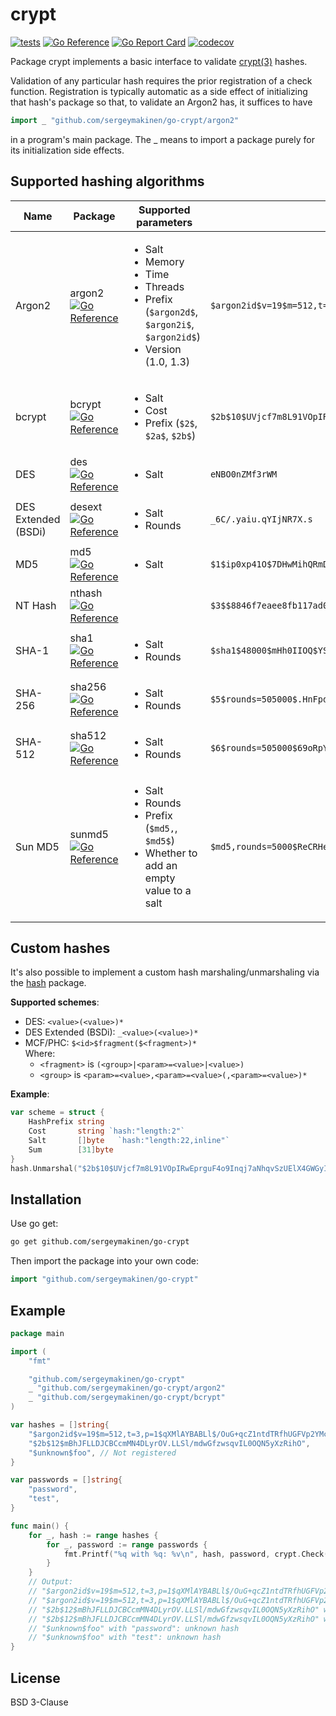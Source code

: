 # crypt

[![tests](https://github.com/sergeymakinen/go-crypt/workflows/tests/badge.svg)](https://github.com/sergeymakinen/go-crypt/actions?query=workflow%3Atests)
[![Go Reference](https://pkg.go.dev/badge/github.com/sergeymakinen/go-crypt.svg)](https://pkg.go.dev/github.com/sergeymakinen/go-crypt)
[![Go Report Card](https://goreportcard.com/badge/github.com/sergeymakinen/go-crypt)](https://goreportcard.com/report/github.com/sergeymakinen/go-crypt)
[![codecov](https://codecov.io/gh/sergeymakinen/go-crypt/branch/main/graph/badge.svg)](https://codecov.io/gh/sergeymakinen/go-crypt)

Package crypt implements a basic interface to validate [crypt(3)](https://en.wikipedia.org/wiki/Crypt_(C)#Key_derivation_functions_supported_by_crypt) hashes.

Validation of any particular hash requires the prior registration of a check function.
Registration is typically automatic as a side effect of initializing that
hash's package so that, to validate an Argon2 has, it suffices to have

```go
import _ "github.com/sergeymakinen/go-crypt/argon2"
```

in a program's main package. The _ means to import a package purely for its
initialization side effects.

## Supported hashing algorithms

<table>
<thead>
<tr>
    <th>Name</th>
    <th>Package</th>
    <th>Supported parameters</th>
    <th>Example hash</th>
</tr>
</thead>
<tbody>
<tr>
    <td>Argon2</td>
    <td>argon2 <a href="https://pkg.go.dev/github.com/sergeymakinen/go-crypt/argon2"><img src="https://pkg.go.dev/badge/github.com/sergeymakinen/go-crypt.svg" alt="Go Reference"></a></td>
    <td>
        <ul>
        <li>Salt</li>
        <li>Memory</li>
        <li>Time</li>
        <li>Threads</li>
        <li>Prefix (<code>$argon2d$</code>, <code>$argon2i$</code>, <code>$argon2id$</code>)</li>
        <li>Version (1.0, 1.3)</li>
        </ul>
    </td>
    <td><code>$argon2id$v=19$m=512,t=3,p=1$qXMlAYBABLl$/OuG+qcZ1ntdTRfhUGFVp2YMcTPJ7aH3e4j7KIEnRho</code></td>
</tr>
<tr>
    <td>bcrypt</td>
    <td>bcrypt <a href="https://pkg.go.dev/github.com/sergeymakinen/go-crypt/bcrypt"><img src="https://pkg.go.dev/badge/github.com/sergeymakinen/go-crypt.svg" alt="Go Reference"></a></td>
    <td>
        <ul>
        <li>Salt</li>
        <li>Cost</li>
        <li>Prefix (<code>$2$</code>, <code>$2a$</code>, <code>$2b$</code>)</li>
        </ul>
    </td>
    <td><code>$2b$10$UVjcf7m8L91VOpIRwEprguF4o9Inqj7aNhqvSzUElX4GWGyIkYLuG</code></td>
</tr>
<tr>
    <td>DES</td>
    <td>des <a href="https://pkg.go.dev/github.com/sergeymakinen/go-crypt/des"><img src="https://pkg.go.dev/badge/github.com/sergeymakinen/go-crypt.svg" alt="Go Reference"></a></td>
    <td>
        <ul>
        <li>Salt</li>
        </ul>
    </td>
    <td><code>eNBO0nZMf3rWM</code></td>
</tr>
<tr>
    <td>DES Extended (BSDi)</td>
    <td>desext <a href="https://pkg.go.dev/github.com/sergeymakinen/go-crypt/desext"><img src="https://pkg.go.dev/badge/github.com/sergeymakinen/go-crypt.svg" alt="Go Reference"></a></td>
    <td>
        <ul>
        <li>Salt</li>
        <li>Rounds</li>
        </ul>
    </td>
    <td><code>_6C/.yaiu.qYIjNR7X.s</code></td>
</tr>
<tr>
    <td>MD5</td>
    <td>md5 <a href="https://pkg.go.dev/github.com/sergeymakinen/go-crypt/md5"><img src="https://pkg.go.dev/badge/github.com/sergeymakinen/go-crypt.svg" alt="Go Reference"></a></td>
    <td>
        <ul>
        <li>Salt</li>
        </ul>
    </td>
    <td><code>$1$ip0xp41O$7DHwMihQRmDjn2tiJ17mw.</code></td>
</tr>
<tr>
    <td>NT Hash</td>
    <td>nthash <a href="https://pkg.go.dev/github.com/sergeymakinen/go-crypt/nthash"><img src="https://pkg.go.dev/badge/github.com/sergeymakinen/go-crypt.svg" alt="Go Reference"></a></td>
    <td></td>
    <td><code>$3$$8846f7eaee8fb117ad06bdd830b7586c</code></td>
</tr>
<tr>
    <td>SHA-1</td>
    <td>sha1 <a href="https://pkg.go.dev/github.com/sergeymakinen/go-crypt/sha1"><img src="https://pkg.go.dev/badge/github.com/sergeymakinen/go-crypt.svg" alt="Go Reference"></a></td>
    <td>
        <ul>
        <li>Salt</li>
        <li>Rounds</li>
        </ul>
    </td>
    <td><code>$sha1$48000$mHh0IIOQ$YS/Lw0PKCThSEBBYqP37zXySQ3cC</code></td>
</tr>
<tr>
    <td>SHA-256</td>
    <td>sha256 <a href="https://pkg.go.dev/github.com/sergeymakinen/go-crypt/sha256"><img src="https://pkg.go.dev/badge/github.com/sergeymakinen/go-crypt.svg" alt="Go Reference"></a></td>
    <td>
        <ul>
        <li>Salt</li>
        <li>Rounds</li>
        </ul>
    </td>
    <td><code>$5$rounds=505000$.HnFpd3anFzRwVj5$EdcK/Q9wfmq1XsG5OTKP0Ns.ZlN9DRHslblcgCLtXY5</code></td>
</tr>
<tr>
    <td>SHA-512</td>
    <td>sha512 <a href="https://pkg.go.dev/github.com/sergeymakinen/go-crypt/sha512"><img src="https://pkg.go.dev/badge/github.com/sergeymakinen/go-crypt.svg" alt="Go Reference"></a></td>
    <td>
        <ul>
        <li>Salt</li>
        <li>Rounds</li>
        </ul>
    </td>
    <td><code>$6$rounds=505000$69oRpYjidkp7hFdm$nbf4615NgTuG8kCnGYSjz/lXw4KrGMVR16cbCa9CSIHXK8UXwCK9bzCqDUw/I8hgb9Wstd1w5Bwgu5YG6Q.dm.</code></td>
</tr>
<tr>
    <td>Sun MD5</td>
    <td>sunmd5 <a href="https://pkg.go.dev/github.com/sergeymakinen/go-crypt/sunmd5"><img src="https://pkg.go.dev/badge/github.com/sergeymakinen/go-crypt.svg" alt="Go Reference"></a></td>
    <td>
        <ul>
        <li>Salt</li>
        <li>Rounds</li>
        <li>Prefix (<code>$md5,</code>, <code>$md5$</code>)</li>
        <li>Whether to add an empty value to a salt</li>
        </ul>
    </td>
    <td><code>$md5,rounds=5000$ReCRHeOH$$WOV3YlBRWykkmQDJc.uia/</code></td>
</tr>
</tbody>
</table>

## Custom hashes

It's also possible to implement a custom hash marshaling/unmarshaling via the <a href="https://pkg.go.dev/github.com/sergeymakinen/go-crypt/hash">hash</a> package.

**Supported schemes**:

- DES: `<value>(<value>)*`
- DES Extended (BSDi): `_<value>(<value>)*`
- MCF/PHC: `$<id>$fragment($<fragment>)*`<br>
  Where:
  - `<fragment>` is `(<group>|<param>=<value>|<value>)`
  - `<group>` is `<param>=<value>,<param>=<value>(,<param>=<value>)*`
    
**Example**:

```go
var scheme = struct {
    HashPrefix string
    Cost       string `hash:"length:2"`
    Salt       []byte   `hash:"length:22,inline"`
    Sum        [31]byte
}
hash.Unmarshal("$2b$10$UVjcf7m8L91VOpIRwEprguF4o9Inqj7aNhqvSzUElX4GWGyIkYLuG", &scheme)
```

## Installation

Use go get:

```bash
go get github.com/sergeymakinen/go-crypt
```

Then import the package into your own code:

```go
import "github.com/sergeymakinen/go-crypt"
```

## Example

```go
package main

import (
	"fmt"

	"github.com/sergeymakinen/go-crypt"
	_ "github.com/sergeymakinen/go-crypt/argon2"
	_ "github.com/sergeymakinen/go-crypt/bcrypt"
)

var hashes = []string{
	"$argon2id$v=19$m=512,t=3,p=1$qXMlAYBABLl$/OuG+qcZ1ntdTRfhUGFVp2YMcTPJ7aH3e4j7KIEnRho", // Argon2
	"$2b$12$mBhJFLLDJCBCcmMN4DLyrOV.LLSl/mdwGfzwsqvIL0OQN5yXzRihO",                         // bcrypt
	"$unknown$foo", // Not registered
}

var passwords = []string{
	"password",
	"test",
}

func main() {
	for _, hash := range hashes {
		for _, password := range passwords {
			fmt.Printf("%q with %q: %v\n", hash, password, crypt.Check(hash, password))
		}
	}
	// Output:
	// "$argon2id$v=19$m=512,t=3,p=1$qXMlAYBABLl$/OuG+qcZ1ntdTRfhUGFVp2YMcTPJ7aH3e4j7KIEnRho" with "password": <nil>
	// "$argon2id$v=19$m=512,t=3,p=1$qXMlAYBABLl$/OuG+qcZ1ntdTRfhUGFVp2YMcTPJ7aH3e4j7KIEnRho" with "test": hash and password mismatch
	// "$2b$12$mBhJFLLDJCBCcmMN4DLyrOV.LLSl/mdwGfzwsqvIL0OQN5yXzRihO" with "password": <nil>
	// "$2b$12$mBhJFLLDJCBCcmMN4DLyrOV.LLSl/mdwGfzwsqvIL0OQN5yXzRihO" with "test": hash and password mismatch
	// "$unknown$foo" with "password": unknown hash
	// "$unknown$foo" with "test": unknown hash
}
```

## License

BSD 3-Clause
